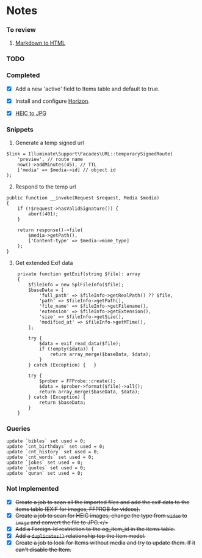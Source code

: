 # Notes

### To review
1. [Markdown to HTML](https://laravel-news.com/laravel-markdown-to-html-macro)

### TODO

### Completed
- [x] Add a new 'active' field to Items table and default to true.
- [x] Install and configure [Horizon](https://laravel.com/docs/9.x/horizon).
- [x] [HEIC to JPG](https://blog.genijaho.dev/how-to-add-support-for-heic-images-with-imagemagick-in-php)


### Snippets
1. Generate a temp signed url
```
$link = Illuminate\Support\Facades\URL::temporarySignedRoute(
    'preview', // route name
    now()->addMinutes(45), // TTL
    ['media' => $media->id] // object id
);
```
2. Respond to the temp url
```
public function __invoke(Request $request, Media $media)
{
    if (!$request->hasValidSignature()) {
        abort(401);
    }

    return response()->file(
        $media->getPath(),
        ['Content-type' => $media->mime_type]
    );
}
```
3. Get extended Exif data
```
    private function getExif(string $file): array
    {
        $fileInfo = new SplFileInfo($file);
        $baseData = [
            'full_path' => $fileInfo->getRealPath() ?? $file,
            'path' => $fileInfo->getPath(),
            'file_name' => $fileInfo->getFilename(),
            'extension' => $fileInfo->getExtension(),
            'size' => $fileInfo->getSize(),
            'modified_at' => $fileInfo->getMTime(),
        ];

        try {
            $data = exif_read_data($file);
            if (!empty($data)) {
                return array_merge($baseData, $data);
            }
        } catch (Exception) {   }

        try {
            $prober = FFProbe::create();
            $data = $prober->format($file)->all();
            return array_merge($baseData, $data);
        } catch (Exception) {
            return $baseData;
        }
    }
```

### Queries
```
update `bibles` set used = 0;
update `cnt_birthdays` set used = 0;
update `cnt_history` set used = 0;
update `cnt_words` set used = 0;
update `jokes` set used = 0;
update `quotes` set used = 0;
update `quran` set used = 0;
```

### Not Implemented
- [x] <del>Create a job to scan all the imported files and add the exif data to the items table (EXIF for images, FFPROB for videos).</del>
- [x] <del>Create a job to scan for HEIC images, change the type from `video` to `image` and convert the file to JPG.</>
- [x] <del>Add a Foreign-Id restriction to the og_item_id in the items table.</dev>
- [x] <del>Add a `duplicates()` relationship top the Item model.<del>
- [x] <del>Create a job to look for Items without media and try to update them. If it can't disable the Item.</del>